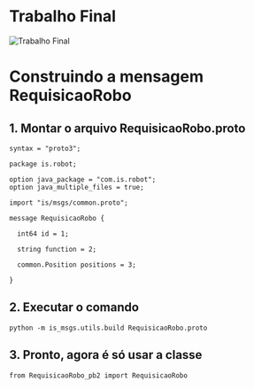 # Trabalho Final

![Trabalho Final](https://github.com/matheusdutra0207/TrabalhoFinal/blob/main/trabalho%20final/alunos-is.png)

# Construindo a mensagem RequisicaoRobo

## 1. Montar o arquivo RequisicaoRobo.proto

```
syntax = "proto3";

package is.robot;

option java_package = "com.is.robot";
option java_multiple_files = true;

import "is/msgs/common.proto";

message RequisicaoRobo {

  int64 id = 1;

  string function = 2;

  common.Position positions = 3;

}
```
## 2. Executar o comando

```
python -m is_msgs.utils.build RequisicaoRobo.proto
```

## 3. Pronto, agora é só usar a classe

```
from RequisicaoRobo_pb2 import RequisicaoRobo
```


